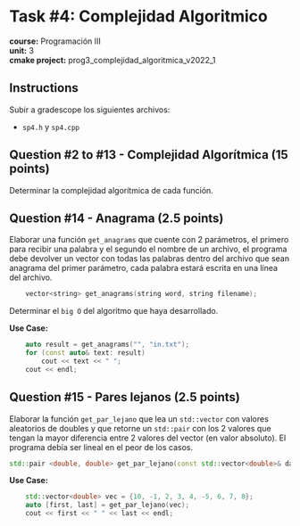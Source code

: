 # Task #4: Complejidad Algoritmico  
**course:** Programación III  
**unit:** 3  
**cmake project:** prog3_complejidad_algoritmica_v2022_1
## Instructions
Subir a gradescope los siguientes archivos:
- `sp4.h` y `sp4.cpp`

## Question #2 to #13 - Complejidad Algorítmica (15 points)

Determinar la complejidad algorítmica de cada función.

## Question #14 - Anagrama (2.5 points)

Elaborar una función `get_anagrams` que cuente con 2 parámetros, el primero para recibir una palabra y el segundo el nombre de un archivo, el programa debe devolver un vector con todas las palabras dentro del archivo que sean anagrama del primer parámetro, cada palabra estará escrita en una línea del archivo.

```cpp
    vector<string> get_anagrams(string word, string filename);
```
Determinar el `big O` del algoritmo que haya desarrollado.

**Use Case:**
```cpp
    auto result = get_anagrams("", "in.txt");
    for (const auto& text: result)
        cout << text << " ";
    cout << endl;
```
## Question #15 - Pares lejanos (2.5 points)

Elaborar la función `get_par_lejano` que lea un `std::vector` con valores aleatorios de doubles y que retorne un `std::pair` con los 2 valores que tengan la mayor diferencia entre 2 valores del vector (en valor absoluto). El programa debía ser lineal en el peor de los casos.

```cpp
std::pair <double, double> get_par_lejano(const std::vector<double>& data);
```

**Use Case:**
```cpp
    std::vector<double> vec = {10, -1, 2, 3, 4, -5, 6, 7, 8};
    auto [first, last] = get_par_lejano(vec);
    cout << first << " " << last << endl;
```